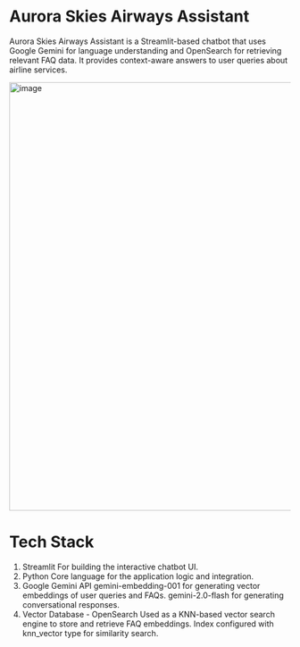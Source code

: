 # Aurora Skies Airways Assistant
Aurora Skies Airways Assistant is a Streamlit-based chatbot that uses Google Gemini for language understanding and OpenSearch for retrieving relevant FAQ data. It provides context-aware answers to user queries about airline services.

<img width="1365" height="767" alt="image" src="https://github.com/user-attachments/assets/f25bf5fc-3c98-4d47-9516-788924b09453" />

# Tech Stack
1. Streamlit
   For building the interactive chatbot UI.
2. Python
   Core language for the application logic and integration.
3. Google Gemini API
   gemini-embedding-001 for generating vector embeddings of user queries and FAQs.
   gemini-2.0-flash for generating conversational responses.
4. Vector Database - OpenSearch
   Used as a KNN-based vector search engine to store and retrieve FAQ embeddings.
   Index configured with knn_vector type for similarity search.
